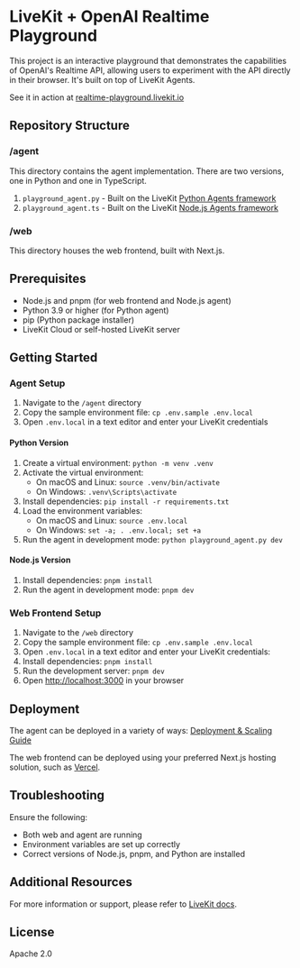 # LiveKit + OpenAI Realtime Playground

This project is an interactive playground that demonstrates the capabilities of OpenAI's Realtime API, allowing users to experiment with the API directly in their browser. It's built on top of LiveKit Agents.

See it in action at [realtime-playground.livekit.io](https://realtime-playground.livekit.io)

## Repository Structure

### /agent

This directory contains the agent implementation. There are two versions, one in Python and one in TypeScript.

1. `playground_agent.py` - Built on the LiveKit [Python Agents framework](https://github.com/livekit/agents)
2. `playground_agent.ts` - Built on the LiveKit [Node.js Agents framework](https://github.com/livekit/agents-js)

### /web

This directory houses the web frontend, built with Next.js.

## Prerequisites

- Node.js and pnpm (for web frontend and Node.js agent)
- Python 3.9 or higher (for Python agent)
- pip (Python package installer)
- LiveKit Cloud or self-hosted LiveKit server

## Getting Started

### Agent Setup

1. Navigate to the `/agent` directory
2. Copy the sample environment file: `cp .env.sample .env.local`
3. Open `.env.local` in a text editor and enter your LiveKit credentials

#### Python Version

1. Create a virtual environment: `python -m venv .venv`
2. Activate the virtual environment:
   - On macOS and Linux: `source .venv/bin/activate`
   - On Windows: `.venv\Scripts\activate`
3. Install dependencies: `pip install -r requirements.txt`
4. Load the environment variables:
   - On macOS and Linux: `source .env.local`
   - On Windows: `set -a; . .env.local; set +a`
5. Run the agent in development mode: `python playground_agent.py dev`

#### Node.js Version

1. Install dependencies: `pnpm install`
2. Run the agent in development mode: `pnpm dev`

### Web Frontend Setup

1. Navigate to the `/web` directory
2. Copy the sample environment file: `cp .env.sample .env.local`
3. Open `.env.local` in a text editor and enter your LiveKit credentials:
4. Install dependencies: `pnpm install`
5. Run the development server: `pnpm dev`
6. Open [http://localhost:3000](http://localhost:3000) in your browser

## Deployment

The agent can be deployed in a variety of ways: [Deployment & Scaling Guide](https://docs.livekit.io/agents/deployment/)

The web frontend can be deployed using your preferred Next.js hosting solution, such as [Vercel](https://vercel.com/).

## Troubleshooting

Ensure the following:

- Both web and agent are running
- Environment variables are set up correctly
- Correct versions of Node.js, pnpm, and Python are installed

## Additional Resources

For more information or support, please refer to [LiveKit docs](https://docs.livekit.io/).

## License

Apache 2.0
